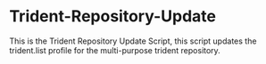 # Trident-Repository-Update
This is the Trident Repository Update Script, this script updates the trident.list profile for the multi-purpose trident repository.

